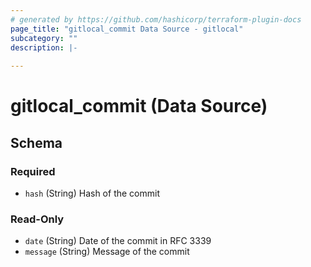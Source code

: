 ```yaml
---
# generated by https://github.com/hashicorp/terraform-plugin-docs
page_title: "gitlocal_commit Data Source - gitlocal"
subcategory: ""
description: |-
  
---
```


# gitlocal_commit (Data Source)





<!-- schema generated by tfplugindocs -->
## Schema

### Required

- `hash` (String) Hash of the commit

### Read-Only

- `date` (String) Date of the commit in RFC 3339
- `message` (String) Message of the commit
